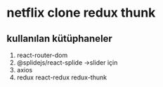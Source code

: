 # netflix clone redux thunk



## kullanılan kütüphaneler
1. react-router-dom
2. @splidejs/react-splide   ->slider için
3. axios
4. redux react-redux redux-thunk

